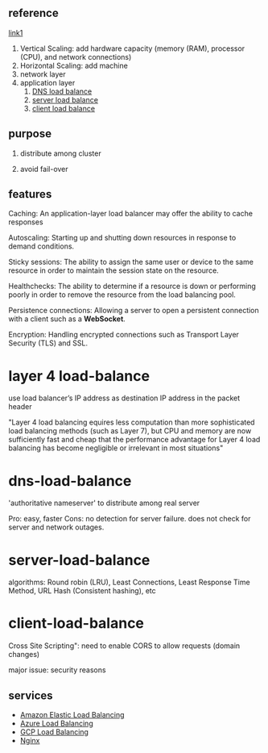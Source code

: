 ## reference

[link1](https://charlieinden.github.io/System-Design/2018-06-09_System-Design--Chapter-3--Load-Balancing-e1c89148e37.html)


1. Vertical Scaling: add hardware capacity (memory (RAM), processor (CPU), and network connections)
2. Horizontal Scaling: add machine 
3. network layer
4. application layer
    1) [DNS load balance](#dns-load-balance)
    2) [server load balance](#server-load-balance)
    3) [client load balance](#client-load-balance)

 
## purpose
1. distribute among cluster

2. avoid fail-over


## features 

Caching: An application-layer load balancer may offer the ability to cache responses


Autoscaling: Starting up and shutting down resources in response to demand conditions.

Sticky sessions: The ability to assign the same user or device to the same resource in order to maintain the session state on the resource.

Healthchecks: The ability to determine if a resource is down or performing poorly in order to remove the resource from the load balancing pool.

Persistence connections: Allowing a server to open a persistent connection with a client such as a **WebSocket**.

Encryption: Handling encrypted connections such as Transport Layer Security (TLS) and SSL.



# layer 4 load-balance
use  load balancer’s IP address as destination IP address  in the packet header

"Layer 4 load balancing equires less computation than more sophisticated load balancing methods (such as Layer 7), but CPU and memory are now sufficiently fast and cheap that the performance advantage for Layer 4 load balancing has become negligible or irrelevant in most situations"


# dns-load-balance
'authoritative nameserver' to distribute among real server

Pro: easy, faster
Cons:  no detection for server failure.  does not check for server and network outages.


# server-load-balance

algorithms: 
Round robin (LRU), Least Connections,  Least Response Time Method,  URL Hash (Consistent hashing),  etc


# client-load-balance
Cross Site Scripting": need to enable CORS to allow requests (domain changes)

major issue: security reasons


## services 


- [Amazon Elastic Load Balancing](https://aws.amazon.com/elasticloadbalancing)
- [Azure Load Balancing](https://azure.microsoft.com/en-in/services/load-balancer)
- [GCP Load Balancing](https://cloud.google.com/load-balancing)
- [Nginx](https://www.nginx.com)